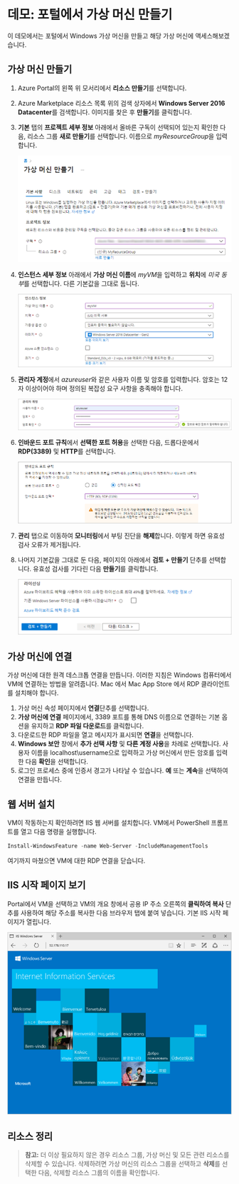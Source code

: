 # <a name="demonstration-create-a-virtual-machine-in-the-portal"></a>데모: 포털에서 가상 머신 만들기

이 데모에서는 포털에서 Windows 가상 머신을 만들고 해당 가상 머신에 액세스해보겠습니다.

## <a name="create-the-virtual-machine"></a>가상 머신 만들기

1. Azure Portal의 왼쪽 위 모서리에서 **리소스 만들기**를 선택합니다.
2. Azure Marketplace 리소스 목록 위의 검색 상자에서 **Windows Server 2016 Datacenter**를 검색합니다. 이미지를 찾은 후 **만들기**를 클릭합니다.
3. **기본** 탭의 **프로젝트 세부 정보** 아래에서 올바른 구독이 선택되어 있는지 확인한 다음, 리소스 그룹 **새로 만들기**를 선택합니다. 이름으로 *myResourceGroup*을 입력합니다.

    ![VM에 대한 새 리소스 그룹 만들기](Images/AZ103_Demo_Creating_VMs1.png)

4. **인스턴스 세부 정보** 아래에서 **가상 머신 이름**에 *myVM*을 입력하고 **위치**에 *미국 동부*를 선택합니다. 다른 기본값을 그대로 둡니다.

    ![인스턴스 세부 정보 섹션](Images/AZ103_Demo_Creating_VMs2.png)

5. **관리자 계정**에서 *azureuser*와 같은 사용자 이름 및 암호를 입력합니다. 암호는 12자 이상이어야 하며 정의된 복잡성 요구 사항을 충족해야 합니다.

    ![사용자 이름 및 암호 입력](Images/AZ103_Demo_Creating_VMs3.png)

6. **인바운드 포트 규칙**에서 **선택한 포트 허용**을 선택한 다음, 드롭다운에서 **RDP(3389)** 및 **HTTP**를 선택합니다.

    ![RDP 및 HTTP에 대한 포트 열기](Images/AZ103_Demo_Creating_VMs4.png)

7. **관리** 탭으로 이동하여 **모니터링**에서 부팅 진단을 **해제**합니다. 이렇게 하면 유효성 검사 오류가 제거됩니다. 
8. 나머지 기본값을 그대로 둔 다음, 페이지의 아래에서 **검토 + 만들기** 단추를 선택합니다. 유효성 검사를 기다린 다음 **만들기**를 클릭합니다. 

    ![검토 후 만들기](Images/AZ103_Demo_Creating_VMs5.png)

## <a name="connect-to-the-virtual-machine"></a>가상 머신에 연결

가상 머신에 대한 원격 데스크톱 연결을 만듭니다. 이러한 지침은 Windows 컴퓨터에서 VM에 연결하는 방법을 알려줍니다. Mac 에서 Mac App Store 에서 RDP 클라이언트를 설치해야 합니다.

1. 가상 머신 속성 페이지에서 **연결**단추를 선택합니다.
2. **가상 머신에 연결** 페이지에서, 3389 포트를 통해 DNS 이름으로 연결하는 기본 옵션을 유지하고 **RDP 파일 다운로드**를 클릭합니다.
3. 다운로드한 RDP 파일을 열고 메시지가 표시되면 **연결**을 선택합니다.
4. **Windows 보안** 창에서 **추가 선택 사항** 및 **다른 계정 사용**을 차례로 선택합니다. 사용자 이름을 localhost\username으로 입력하고 가상 머신에서 만든 암호를 입력한 다음 **확인**을 선택합니다.
5. 로그인 프로세스 중에 인증서 경고가 나타날 수 있습니다. **예** 또는 **계속**을 선택하여 연결을 만듭니다.

## <a name="install-web-server"></a>웹 서버 설치

VM이 작동하는지 확인하려면 IIS 웹 서버를 설치합니다. VM에서 PowerShell 프롬프트를 열고 다음 명령을 실행합니다.

```PowerShell
Install-WindowsFeature -name Web-Server -IncludeManagementTools
```

여기까지 마쳤으면 VM에 대한 RDP 연결을 닫습니다.

## <a name="view-the-iis-welcome-page"></a>IIS 시작 페이지 보기

Portal에서 VM을 선택하고 VM의 개요 창에서 공용 IP 주소 오른쪽의 **클릭하여 복사** 단추를 사용하여 해당 주소를 복사한 다음 브라우저 탭에 붙여 넣습니다. 기본 IIS 시작 페이지가 열립니다.

![IIS 기본 사이트](Images/AZ103_Demo_Creating_VMs6.png)

## <a name="clean-up-resources"></a>리소스 정리

>**참고:** 더 이상 필요하지 않은 경우 리소스 그룹, 가상 머신 및 모든 관련 리소스를 삭제할 수 있습니다. 삭제하려면 가상 머신의 리소스 그룹을 선택하고 **삭제**를 선택한 다음, 삭제할 리소스 그룹의 이름을 확인합니다.
